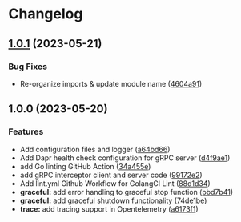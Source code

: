 # Changelog

## [1.0.1](https://github.com/shumkovdenis/go-micro-tools/compare/v1.0.0...v1.0.1) (2023-05-21)


### Bug Fixes

* Re-organize imports & update module name ([4604a91](https://github.com/shumkovdenis/go-micro-tools/commit/4604a91b5d3eb673bf88a13fd4e916b1b8eeae53))

## 1.0.0 (2023-05-20)


### Features

* Add configuration files and logger ([a64bd66](https://github.com/shumkovdenis/go-micro-tools/commit/a64bd66917c52620ad86a8f85a6fd6e8a3adba5d))
* Add Dapr health check configuration for gRPC server ([d4f9ae1](https://github.com/shumkovdenis/go-micro-tools/commit/d4f9ae1afb8bdc87e312b4ee49a51943066a0e10))
* add Go linting GitHub Action ([34a455e](https://github.com/shumkovdenis/go-micro-tools/commit/34a455e69fde5e0c5b795a112dba789749328ded))
* add gRPC interceptor client and server code ([99172e2](https://github.com/shumkovdenis/go-micro-tools/commit/99172e2b680e44853d186720e3aa43fa0b184b52))
* Add lint.yml Github Workflow for GolangCI Lint ([88d1d34](https://github.com/shumkovdenis/go-micro-tools/commit/88d1d34c023b4b63f7c9d213a1ebcce03e9866b6))
* **graceful:** add error handling to graceful stop function ([bbd7b41](https://github.com/shumkovdenis/go-micro-tools/commit/bbd7b418428f6ee8ceb5b86c4878daad63a623b3))
* **graceful:** add graceful shutdown functionality ([74de1be](https://github.com/shumkovdenis/go-micro-tools/commit/74de1bebf5884f713727f73051d719d77fc91545))
* **trace:** add tracing support in Opentelemetry ([a6173f1](https://github.com/shumkovdenis/go-micro-tools/commit/a6173f13f5f5aad21216fa775c828b16e0fd6326))
